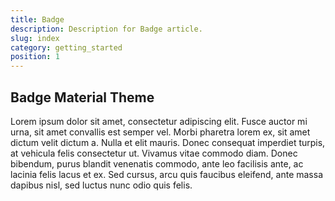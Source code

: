 ```yaml
---
title: Badge
description: Description for Badge article.
slug: index
category: getting_started
position: 1
---
```


## Badge Material Theme

Lorem ipsum dolor sit amet, consectetur adipiscing elit. Fusce auctor mi urna, sit amet convallis est semper vel. Morbi pharetra lorem ex, sit amet dictum velit dictum a. Nulla et elit mauris. Donec consequat imperdiet turpis, at vehicula felis consectetur ut. Vivamus vitae commodo diam. Donec bibendum, purus blandit venenatis commodo, ante leo facilisis ante, ac lacinia felis lacus et ex. Sed cursus, arcu quis faucibus eleifend, ante massa dapibus nisl, sed luctus nunc odio quis felis.
